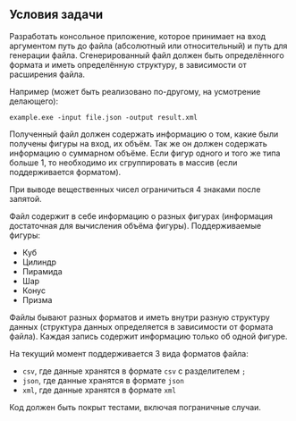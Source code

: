 ## Условия задачи

Разработать консольное приложение, которое принимает на вход аргументом путь до файла (абсолютный или относительный) и путь для генерации файла. 
Сгенерированный файл должен быть определённого формата и иметь определённую структуру, в зависимости от расширения файла. 

Например (может быть реализовано по-другому, на усмотрение делающего):

```
example.exe -input file.json -output result.xml
```

Полученный файл должен содержать информацию о том, какие были получены фигуры на вход, их объём. Так же он должен содержать информацию о суммарном объёме.
Если фигур одного и того же типа больше 1, то необходимо их сгруппировать в массив (если поддерживается форматом).

При выводе вещественных чисел ограничиться 4 знаками после запятой.

Файл содержит в себе информацию о разных фигурах (информация достаточная для вычисления объёма фигуры). 
Поддерживаемые фигуры: 
- Куб
- Цилиндр
- Пирамида
- Шар
- Конус
- Призма

Файлы бывают разных форматов и иметь внутри разную структуру данных (структура данных определяется в зависимости от формата файла). 
Каждая запись содержит информацию только об одной фигуре.

На текущий момент поддерживается 3 вида форматов файла:
- `csv`, где данные хранятся в формате `csv` с разделителем `;`
- `json`, где данные хранятся в формате `json`
- `xml`, где данные хранятся в формате `xml`

Код должен быть покрыт тестами, включая пограничные случаи.
